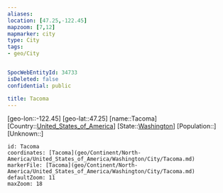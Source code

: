```yaml
---
aliases: 
location: [47.25,-122.45]
mapzoom: [7,12] 
mapmarker: city 
type: City
tags:
- geo/City


SpocWebEntityId: 34733
isDeleted: false
confidential: public

title: Tacoma
---
```

[geo-lon::-122.45]
[geo-lat::47.25]
[name::Tacoma]
[Country::[United_States_of_America](geo/Continent/North-America/United_States_of_America.md)]
[State::[Washington](geo/Continent/North-America/United_States_of_America/Washington.md)]
[Population::]
[Unknown::]


```leaflet
id: Tacoma
coordinates: [Tacoma](geo/Continent/North-America/United_States_of_America/Washington/City/Tacoma.md)
markerFile: [Tacoma](geo/Continent/North-America/United_States_of_America/Washington/City/Tacoma.md)
defaultZoom: 11 
maxZoom: 18
```


